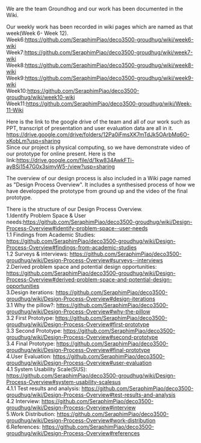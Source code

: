 We are the team Groundhog and our work has been documented in the Wiki.


Our weekly work has been recorded in wiki pages which are named as that week(Week 6- Week 12).  
Week6:https://github.com/SeraphimPiao/deco3500-groudhug/wiki/week6-wiki  
Week7:https://github.com/SeraphimPiao/deco3500-groudhug/wiki/week7-wiki  
Week8:https://github.com/SeraphimPiao/deco3500-groudhug/wiki/week8-wiki  
Week9:https://github.com/SeraphimPiao/deco3500-groudhug/wiki/week9-wiki  
Week10:https://github.com/SeraphimPiao/deco3500-groudhug/wiki/week10-wiki
Week11:https://github.com/SeraphimPiao/deco3500-groudhug/wiki/Week-11-Wiki

Here is the link to the google drive of the team and all of our work such as PPT, transcript of presentation and user evaluation data are all in it. https://drive.google.com/drive/folders/12Pa0iFmsXK7mTdJk5OArbMq6O-xKobLm?usp=sharing  
Since our project is physical computing, so we have demonstrate video of our prototype for online present. Here is the link:https://drive.google.com/file/d/1kw834AwkFTi-ayBSi1547G0x3simyW5-/view?usp=sharing  

The overview of our design process is also included in a Wiki page named as "Design Process Overview". It includes a synthesised process of how we have developped the prototype from ground up and the video of the final prototype.  
  
There is the structure of our Design Process Overview.  
1.Identify Problem Space & User needs:https://github.com/SeraphimPiao/deco3500-groudhug/wiki/Design-Process-Overview#identify-problem-space--user-needs  
  1.1 Findings from Academic Studies:  https://github.com/SeraphimPiao/deco3500-groudhug/wiki/Design-Process-Overview#findings-from-academic-studies  
  1.2 Surveys & interviews:  https://github.com/SeraphimPiao/deco3500-groudhug/wiki/Design-Process-Overview#surveys--interviews  
2.Derived problem space and potential design opportunities:  https://github.com/SeraphimPiao/deco3500-groudhug/wiki/Design-Process-Overview#derived-problem-space-and-potential-design-opportunities  
3.Design iterations:  https://github.com/SeraphimPiao/deco3500-groudhug/wiki/Design-Process-Overview#design-iterations  
  3.1 Why the pillow?:  https://github.com/SeraphimPiao/deco3500-groudhug/wiki/Design-Process-Overview#why-the-pillow  
  3.2 First Prototype:  https://github.com/SeraphimPiao/deco3500-groudhug/wiki/Design-Process-Overview#first-prototype  
  3.3 Second Prototype:  https://github.com/SeraphimPiao/deco3500-groudhug/wiki/Design-Process-Overview#second-prototype  
  3.4 Final Prototype:  https://github.com/SeraphimPiao/deco3500-groudhug/wiki/Design-Process-Overview#final-prototype  
4.User Evaluation:  https://github.com/SeraphimPiao/deco3500-groudhug/wiki/Design-Process-Overview#user-evaluation  
  4.1 System Usability Scale(SUS): https://github.com/SeraphimPiao/deco3500-groudhug/wiki/Design-Process-Overview#system-usability-scalesus   
    4.1.1 Test results and analysis:  https://github.com/SeraphimPiao/deco3500-groudhug/wiki/Design-Process-Overview#test-results-and-analysis  
  4.2 Interview:  https://github.com/SeraphimPiao/deco3500-groudhug/wiki/Design-Process-Overview#interview  
5.Work Distribution:  https://github.com/SeraphimPiao/deco3500-groudhug/wiki/Design-Process-Overview#work-distribution  
6.References:  https://github.com/SeraphimPiao/deco3500-groudhug/wiki/Design-Process-Overview#references  
  
